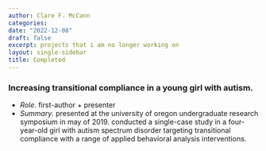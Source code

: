 ```yaml
---
author: Clare F. McCann
categories:
date: "2022-12-08"
draft: false
excerpt: projects that i am no longer working on
layout: single-sidebar
title: Completed
---
```


### Increasing transitional compliance in a young girl with autism.</br>
- *Role*. first-author + presenter
- *Summary*. presented at the university of oregon undergraduate research symposium in may of 2019. conducted a single-case study in a four-year-old girl with autism spectrum disorder targeting transitional compliance with a range of applied behavioral analysis interventions.
